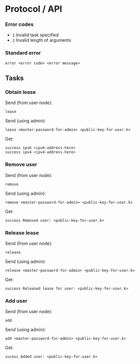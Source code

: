 # Protocol / API

### Error codes
  * `1` Invalid task specified
  * `2` Invalid length of arguments

### Standard error
```
error <error code> <error message>
```

## Tasks

### Obtain lease

Send (from user node):
```
lease
```

Send (using admin):
```
lease <master-password-for-admin> <public-key-for-user.k>
```

Get:
```
success ipv6 <ipv6-address-here>
success ipv4 <ipv4-address-here>
```

### Remove user

Send (from user node):
```
remove
```

Send (using admin):
```
remove <master-password-for-admin> <public-key-for-user.k>
```

Get:
```
success Removed user: <public-key-for-user.k>
```

### Release lease

Send (from user node):
```
release
```

Send (using admin):
```
release <master-password-for-admin> <public-key-for-user.k>
```

Get:
```
success Released lease for user: <public-key-for-user.k>
```

### Add user

Send (from user node):
```
add
```

Send (using admin):
```
add <master-password-for-admin> <public-key-for-user.k>
```

Get:
```
sucess Added user: <public-key-for-user.k>
```
